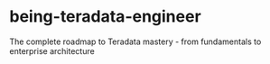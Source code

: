 # being-teradata-engineer
The complete roadmap to Teradata mastery - from fundamentals to enterprise architecture
